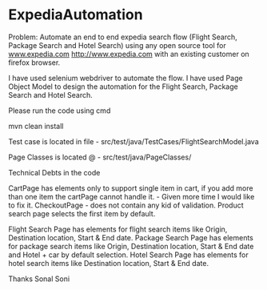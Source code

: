 # ExpediaAutomation

Problem: Automate an end to end expedia search flow (Flight Search, Package Search and Hotel Search) using any open source tool for www.expedia.com http://www.expedia.com with an existing customer on firefox browser.

I have used selenium webdriver to automate the flow. I have used Page Object Model to design the automation for the Flight Search, Package Search and Hotel Search.

Please run the code using cmd

mvn clean install

Test case is located in file - src/test/java/TestCases/FlightSearchModel.java

Page Classes is located @ - src/test/java/PageClasses/

Technical Debts in the code

CartPage has elements only to support single item in cart, if you add more than one item the cartPage cannot handle it. - Given more time I would like to fix it. CheckoutPage - does not contain any kid of validation. Product search page selects the first item by default.

Flight Search Page has elements for flight search items like Origin, Destination location, Start & End date.
Package Search Page has elements for package search items like Origin, Destination location, Start & End date and Hotel + car by default selection.
Hotel Search Page has elements for hotel search items like Destination location, Start & End date.

Thanks
Sonal Soni
